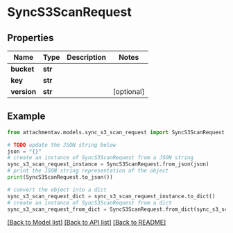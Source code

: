 # SyncS3ScanRequest


## Properties

Name | Type | Description | Notes
------------ | ------------- | ------------- | -------------
**bucket** | **str** |  | 
**key** | **str** |  | 
**version** | **str** |  | [optional] 

## Example

```python
from attachmentav.models.sync_s3_scan_request import SyncS3ScanRequest

# TODO update the JSON string below
json = "{}"
# create an instance of SyncS3ScanRequest from a JSON string
sync_s3_scan_request_instance = SyncS3ScanRequest.from_json(json)
# print the JSON string representation of the object
print(SyncS3ScanRequest.to_json())

# convert the object into a dict
sync_s3_scan_request_dict = sync_s3_scan_request_instance.to_dict()
# create an instance of SyncS3ScanRequest from a dict
sync_s3_scan_request_from_dict = SyncS3ScanRequest.from_dict(sync_s3_scan_request_dict)
```
[[Back to Model list]](../README.md#documentation-for-models) [[Back to API list]](../README.md#documentation-for-api-endpoints) [[Back to README]](../README.md)


